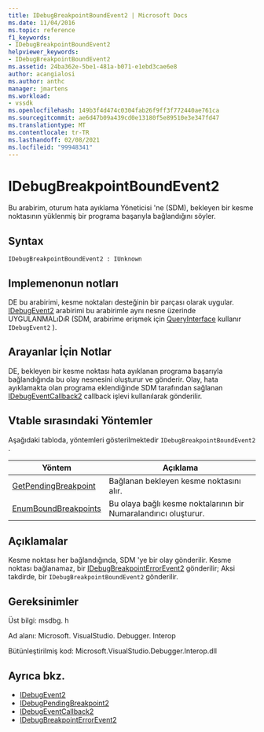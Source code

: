 ```yaml
---
title: IDebugBreakpointBoundEvent2 | Microsoft Docs
ms.date: 11/04/2016
ms.topic: reference
f1_keywords:
- IDebugBreakpointBoundEvent2
helpviewer_keywords:
- IDebugBreakpointBoundEvent2
ms.assetid: 24ba362e-5be1-481a-b071-e1ebd3cae6e8
author: acangialosi
ms.author: anthc
manager: jmartens
ms.workload:
- vssdk
ms.openlocfilehash: 149b3f4d474c0304fab26f9ff3f772440ae761ca
ms.sourcegitcommit: ae6d47b09a439cd0e13180f5e89510e3e347fd47
ms.translationtype: MT
ms.contentlocale: tr-TR
ms.lasthandoff: 02/08/2021
ms.locfileid: "99948341"
---
```

# <a name="idebugbreakpointboundevent2"></a>IDebugBreakpointBoundEvent2
Bu arabirim, oturum hata ayıklama Yöneticisi 'ne (SDM), bekleyen bir kesme noktasının yüklenmiş bir programa başarıyla bağlandığını söyler.

## <a name="syntax"></a>Syntax

```
IDebugBreakpointBoundEvent2 : IUnknown
```

## <a name="notes-for-implementers"></a>Implemenonun notları
 DE bu arabirimi, kesme noktaları desteğinin bir parçası olarak uygular. [IDebugEvent2](../../../extensibility/debugger/reference/idebugevent2.md) arabirimi bu arabirimle aynı nesne üzerinde UYGULANMALıDıR (SDM, arabirime erişmek için [QueryInterface](/cpp/atl/queryinterface) kullanır `IDebugEvent2` ).

## <a name="notes-for-callers"></a>Arayanlar İçin Notlar
 DE, bekleyen bir kesme noktası hata ayıklanan programa başarıyla bağlandığında bu olay nesnesini oluşturur ve gönderir. Olay, hata ayıklamakta olan programa eklendiğinde SDM tarafından sağlanan [IDebugEventCallback2](../../../extensibility/debugger/reference/idebugeventcallback2.md) callback işlevi kullanılarak gönderilir.

## <a name="methods-in-vtable-order"></a>Vtable sırasındaki Yöntemler
 Aşağıdaki tabloda, yöntemleri gösterilmektedir `IDebugBreakpointBoundEvent2` .

|Yöntem|Açıklama|
|------------|-----------------|
|[GetPendingBreakpoint](../../../extensibility/debugger/reference/idebugbreakpointboundevent2-getpendingbreakpoint.md)|Bağlanan bekleyen kesme noktasını alır.|
|[EnumBoundBreakpoints](../../../extensibility/debugger/reference/idebugbreakpointboundevent2-enumboundbreakpoints.md)|Bu olaya bağlı kesme noktalarının bir Numaralandırıcı oluşturur.|

## <a name="remarks"></a>Açıklamalar
 Kesme noktası her bağlandığında, SDM 'ye bir olay gönderilir. Kesme noktası bağlanamaz, bir [IDebugBreakpointErrorEvent2](../../../extensibility/debugger/reference/idebugbreakpointerrorevent2.md) gönderilir; Aksi takdirde, bir `IDebugBreakpointBoundEvent2` gönderilir.

## <a name="requirements"></a>Gereksinimler
 Üst bilgi: msdbg. h

 Ad alanı: Microsoft. VisualStudio. Debugger. Interop

 Bütünleştirilmiş kod: Microsoft.VisualStudio.Debugger.Interop.dll

## <a name="see-also"></a>Ayrıca bkz.
- [IDebugEvent2](../../../extensibility/debugger/reference/idebugevent2.md)
- [IDebugPendingBreakpoint2](../../../extensibility/debugger/reference/idebugpendingbreakpoint2.md)
- [IDebugEventCallback2](../../../extensibility/debugger/reference/idebugeventcallback2.md)
- [IDebugBreakpointErrorEvent2](../../../extensibility/debugger/reference/idebugbreakpointerrorevent2.md)

